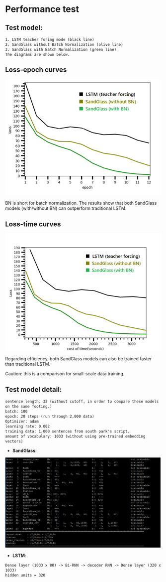 # Performance test 


## Test model:
```
1. LSTM teacher foring mode (black line)
2. SandGlass without Batch Normalization (olive line)
3. SandGlass with Batch Normalization (green line)
The diagrams are shown below.
```

## Loss-epoch curves 

<img src="loss_epoch.png" width="550">

BN is short for batch normalization. The results show that both SandGlass models (with/without BN) can outperform traditional LSTM. 

## Loss-time curves

<img src="loss_time.png" width="550">

Regarding efficiency, both SandGlass models can also be trained faster than traditional LSTM.


Caution: this is a comparison for small-scale data training.

## Test model detail:
```
sentence length: 32 (without cutoff, in order to compare these models on the same footing.)
batch: 100
epoch: 20 steps (run through 2,000 data)
Optimizer: adam
learning rate: 0.002
training data: 1,000 sentences from south park's script.
amount of vocabulary: 1033 (without using pre-trained embedding vectors)
```

- **SandGlass**: 
 
<img src="test_info.png" width="500">

- **LSTM**:
```
Dense layer (1033 x 80) -> Bi-RNN -> decoder RNN -> Dense layer (320 x 1033)
hidden units = 320
```




